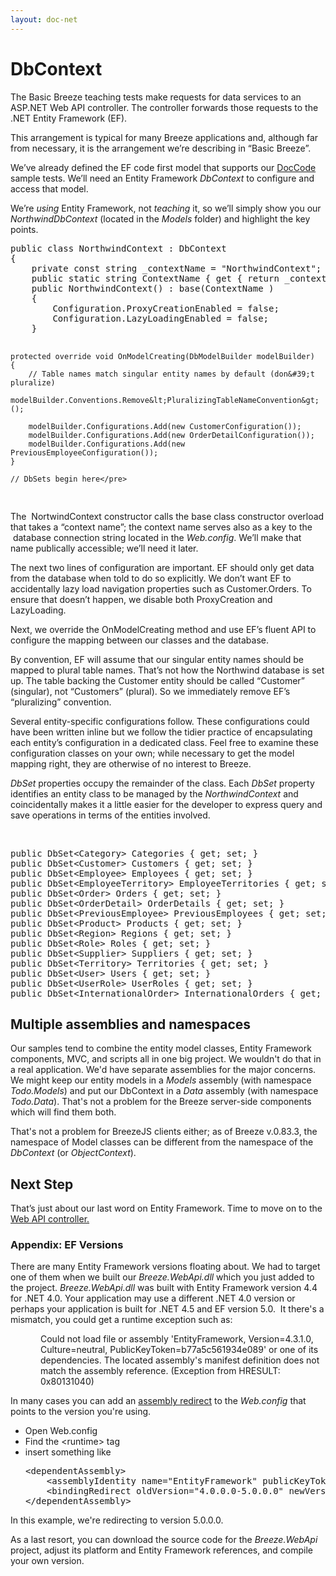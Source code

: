 ```yaml
---
layout: doc-net
---
```

<h1>DbContext</h1>

<p>The Basic Breeze teaching tests make requests for data services to an ASP.NET Web API controller. The controller forwards those requests to the .NET Entity Framework (EF).</p>

<p>This arrangement is typical for many Breeze applications and, although far from necessary, it is the arrangement we&rsquo;re describing in &ldquo;Basic Breeze&rdquo;.</p>

<p>We&rsquo;ve already defined the EF code first model that supports our <a href="/samples/doccode">DocCode </a>sample tests. We&rsquo;ll need an Entity Framework <em>DbContext</em> to configure and access that model.</p>

<p>We&rsquo;re <em>using</em> Entity Framework, not <em>teaching</em> it, so we&rsquo;ll simply show you our <em>NorthwindDbContext</em> (located in the <em>Models</em> folder) and highlight the key points.</p>

<div>
<pre class="brush:jscript;">
public class NorthwindContext : DbContext
{
    private const string _contextName = &quot;NorthwindContext&quot;;
    public static string ContextName { get { return _contextName; } }
    public NorthwindContext() : base(ContextName )
    {
        Configuration.ProxyCreationEnabled = false;
        Configuration.LazyLoadingEnabled = false;
    }

    protected override void OnModelCreating(DbModelBuilder modelBuilder)
    {
        // Table names match singular entity names by default (don&#39;t pluralize)
        modelBuilder.Conventions.Remove&lt;PluralizingTableNameConvention&gt;();

        modelBuilder.Configurations.Add(new CustomerConfiguration());
        modelBuilder.Configurations.Add(new OrderDetailConfiguration());
        modelBuilder.Configurations.Add(new PreviousEmployeeConfiguration());
    }

    // DbSets begin here</pre>
</div>

<p>The&nbsp; <span class="codeword">NortwindContext</span> constructor calls the base class constructor overload that takes a &ldquo;context name&rdquo;; the context name serves also as a key to the &nbsp;database connection string located in the <em>Web.config</em>. We&rsquo;ll make that name publically accessible; we&rsquo;ll need it later.</p>

<p>The next two lines of configuration are important. EF should only get data from the database when told to do so explicitly. We don&rsquo;t want EF to accidentally lazy load navigation properties such as <span class="codeword">Customer.Orders</span>. To ensure that doesn&rsquo;t happen, we disable both ProxyCreation and LazyLoading.</p>

<p>Next, we override the <span class="codeword">OnModelCreating</span> method and use EF&rsquo;s fluent API to configure the mapping between our classes and the database.</p>

<p>By convention, EF will assume that our singular entity names should be mapped to plural table names. That&rsquo;s not how the Northwind database is set up. The table backing the Customer entity should be called &ldquo;Customer&rdquo; (singular), not &ldquo;Customers&rdquo; (plural). So we immediately remove EF&rsquo;s &ldquo;pluralizing&rdquo; convention.</p>

<p>Several entity-specific configurations follow. These configurations could have been written inline but we follow the tidier practice of encapsulating each entity&rsquo;s configuration in a dedicated class. Feel free to examine these configuration classes on your own; while necessary to get the model mapping right, they are otherwise of no interest to Breeze.</p>

<p><em>DbSet</em> properties occupy the remainder of the class. Each <em>DbSet</em> property identifies an entity class to be managed by the <em>NorthwindContext</em> and coincidentally makes it a little easier for the developer to express query and save operations in terms of the entities involved.&nbsp;</p>

<div>
<p>&nbsp;&nbsp;</p>

<pre class="brush:jscript;">
public DbSet&lt;Category&gt; Categories { get; set; }
public DbSet&lt;Customer&gt; Customers { get; set; }
public DbSet&lt;Employee&gt; Employees { get; set; }
public DbSet&lt;EmployeeTerritory&gt; EmployeeTerritories { get; set; }
public DbSet&lt;Order&gt; Orders { get; set; }
public DbSet&lt;OrderDetail&gt; OrderDetails { get; set; }
public DbSet&lt;PreviousEmployee&gt; PreviousEmployees { get; set; }
public DbSet&lt;Product&gt; Products { get; set; }
public DbSet&lt;Region&gt; Regions { get; set; }
public DbSet&lt;Role&gt; Roles { get; set; }
public DbSet&lt;Supplier&gt; Suppliers { get; set; }
public DbSet&lt;Territory&gt; Territories { get; set; }
public DbSet&lt;User&gt; Users { get; set; }
public DbSet&lt;UserRole&gt; UserRoles { get; set; }
public DbSet&lt;InternationalOrder&gt; InternationalOrders { get; set; }
</pre>
</div>

<h2>Multiple assemblies and namespaces</h2>

<p>Our samples tend to combine the entity model classes, Entity Framework components, MVC, and scripts all in one big project. We wouldn&#39;t do that in a real application. We&#39;d have separate assemblies for the major concerns. We might keep our entity models in a <em>Models </em>assembly (with namespace <em>Todo.Models</em>) and put our <span class="codeword">DbContext</span> in a <em>Data </em>assembly (with namespace <em>Todo.Data</em>). That&#39;s not a problem for the Breeze server-side components which will find them both.</p>

<p>That&#39;s not a problem for BreezeJS clients either; as of Breeze v.0.83.3, the namespace of Model classes can be different from the namespace of the <em><span class="codeword">DbContext</span></em> (or <em><span class="codeword">ObjectContext</span></em>).</p>

<h2>Next Step</h2>

<p>That&rsquo;s just about our last word on Entity Framework. Time to move on to the <a href="/documentation/web-api-controller">Web API controller.</a></p>

<h3>Appendix: EF Versions</h3>

<p>There are many Entity Framework versions floating about. We had to target one of them when we built our <em>Breeze.WebApi.dll</em> which you just added to the project. <em>Breeze.WebApi.dll</em> was built with Entity Framework version 4.4 for .NET 4.0. Your application may use a different .NET 4.0 version or perhaps your application is built for .NET 4.5 and EF version 5.0.&nbsp; It there&#39;s a mismatch, you could get a runtime exception such as:</p>

<p style="margin-left:.5in;">Could not load file or assembly &#39;EntityFramework, Version=4.3.1.0, Culture=neutral, PublicKeyToken=b77a5c561934e089&#39; or one of its dependencies. The located assembly&#39;s manifest definition does not match the assembly reference. (Exception from HRESULT: 0x80131040)</p>

<p>In many cases you can add an <a href="http://msdn.microsoft.com/en-us/library/2fc472t2%28v=vs.110%29.aspx" target="_blank">assembly redirect</a> to the <em>Web.config</em> that points to the version you&#39;re using.</p>

<ul>
	<li>Open Web.config</li>
	<li>Find the &lt;runtime&gt; tag</li>
	<li>insert something like</li>
</ul>

<div style="margin-left:.25in;">
<pre class="brush:xml;">
&lt;dependentAssembly&gt;
    &lt;assemblyIdentity name=&quot;EntityFramework&quot; publicKeyToken=&quot;b77a5c561934e089&quot; culture=&quot;neutral&quot; /&gt;
    &lt;bindingRedirect oldVersion=&quot;4.0.0.0-5.0.0.0&quot; newVersion=&quot;5.0.0.0&quot; /&gt;
&lt;/dependentAssembly&gt;</pre>
</div>

<p>In this example, we&#39;re redirecting to version 5.0.0.0.</p>

<p>As a last resort, you can download the source code for the <em>Breeze.WebApi</em> project, adjust its platform and Entity Framework references, and compile your own version.</p>
